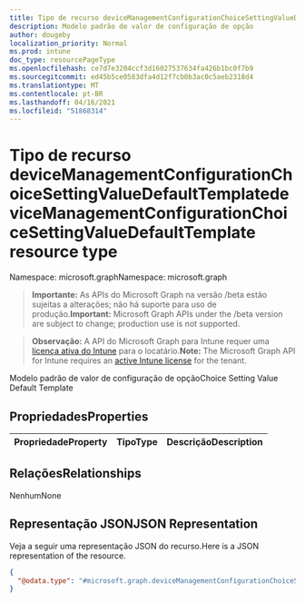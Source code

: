 ```yaml
---
title: Tipo de recurso deviceManagementConfigurationChoiceSettingValueDefaultTemplate
description: Modelo padrão de valor de configuração de opção
author: dougeby
localization_priority: Normal
ms.prod: intune
doc_type: resourcePageType
ms.openlocfilehash: ce7d7e3204ccf3d16027537634fa426b1bc0f7b9
ms.sourcegitcommit: ed45b5ce0583dfa4d12f7cb0b3ac0c5aeb2318d4
ms.translationtype: MT
ms.contentlocale: pt-BR
ms.lasthandoff: 04/16/2021
ms.locfileid: "51868314"
---
```

# <a name="devicemanagementconfigurationchoicesettingvaluedefaulttemplate-resource-type"></a><span data-ttu-id="748a1-103">Tipo de recurso deviceManagementConfigurationChoiceSettingValueDefaultTemplate</span><span class="sxs-lookup"><span data-stu-id="748a1-103">deviceManagementConfigurationChoiceSettingValueDefaultTemplate resource type</span></span>

<span data-ttu-id="748a1-104">Namespace: microsoft.graph</span><span class="sxs-lookup"><span data-stu-id="748a1-104">Namespace: microsoft.graph</span></span>

> <span data-ttu-id="748a1-105">**Importante:** As APIs do Microsoft Graph na versão /beta estão sujeitas a alterações; não há suporte para uso de produção.</span><span class="sxs-lookup"><span data-stu-id="748a1-105">**Important:** Microsoft Graph APIs under the /beta version are subject to change; production use is not supported.</span></span>

> <span data-ttu-id="748a1-106">**Observação:** A API do Microsoft Graph para Intune requer uma [licença ativa do Intune](https://go.microsoft.com/fwlink/?linkid=839381) para o locatário.</span><span class="sxs-lookup"><span data-stu-id="748a1-106">**Note:** The Microsoft Graph API for Intune requires an [active Intune license](https://go.microsoft.com/fwlink/?linkid=839381) for the tenant.</span></span>

<span data-ttu-id="748a1-107">Modelo padrão de valor de configuração de opção</span><span class="sxs-lookup"><span data-stu-id="748a1-107">Choice Setting Value Default Template</span></span>

## <a name="properties"></a><span data-ttu-id="748a1-108">Propriedades</span><span class="sxs-lookup"><span data-stu-id="748a1-108">Properties</span></span>
|<span data-ttu-id="748a1-109">Propriedade</span><span class="sxs-lookup"><span data-stu-id="748a1-109">Property</span></span>|<span data-ttu-id="748a1-110">Tipo</span><span class="sxs-lookup"><span data-stu-id="748a1-110">Type</span></span>|<span data-ttu-id="748a1-111">Descrição</span><span class="sxs-lookup"><span data-stu-id="748a1-111">Description</span></span>|
|:---|:---|:---|

## <a name="relationships"></a><span data-ttu-id="748a1-112">Relações</span><span class="sxs-lookup"><span data-stu-id="748a1-112">Relationships</span></span>
<span data-ttu-id="748a1-113">Nenhum</span><span class="sxs-lookup"><span data-stu-id="748a1-113">None</span></span>

## <a name="json-representation"></a><span data-ttu-id="748a1-114">Representação JSON</span><span class="sxs-lookup"><span data-stu-id="748a1-114">JSON Representation</span></span>
<span data-ttu-id="748a1-115">Veja a seguir uma representação JSON do recurso.</span><span class="sxs-lookup"><span data-stu-id="748a1-115">Here is a JSON representation of the resource.</span></span>
<!-- {
  "blockType": "resource",
  "@odata.type": "microsoft.graph.deviceManagementConfigurationChoiceSettingValueDefaultTemplate"
}
-->
``` json
{
  "@odata.type": "#microsoft.graph.deviceManagementConfigurationChoiceSettingValueDefaultTemplate"
}
```




